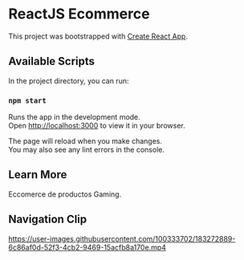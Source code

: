 # ReactJS Ecommerce

This project was bootstrapped with [Create React App](https://github.com/facebook/create-react-app).

## Available Scripts

In the project directory, you can run:

### `npm start`

Runs the app in the development mode.\
Open [http://localhost:3000](http://localhost:3000) to view it in your browser.

The page will reload when you make changes.\
You may also see any lint errors in the console.

## Learn More

Eccomerce de productos Gaming.

## Navigation Clip

https://user-images.githubusercontent.com/100333702/183272889-6c86af0d-52f3-4cb2-9469-15acfb8a170e.mp4
